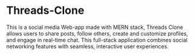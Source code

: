 # Threads-Clone

This is a social media Web-app made with MERN stack, Threads Clone allows users to share posts, follow others, create and customize profiles, and engage in real-time chat. This full-stack application combines social networking features with seamless, interactive user experiences.
